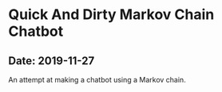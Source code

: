 # Quick And Dirty Markov Chain Chatbot

## Date: 2019-11-27

An attempt at making a chatbot using a Markov chain.